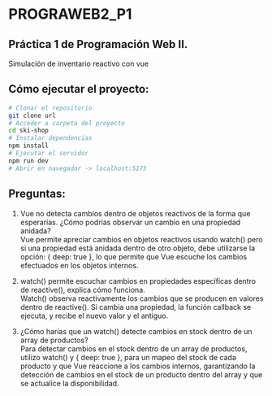 # PROGRAWEB2_P1
## Práctica 1 de Programación Web II. 
Simulación de inventario reactivo con vue

## Cómo ejecutar el proyecto: 
```sh
# Clonar el repositorio
git clone url
# Acceder a carpeta del proyecto
cd ski-shop
# Instalar dependencias
npm install
# Ejecutar el servidor
npm run dev
# Abrir en navegador -> localhost:5173
```


## Preguntas:
1. Vue no detecta cambios dentro de objetos reactivos de la forma que esperarías. ¿Cómo podrías observar un cambio en una propiedad anidada?  
Vue permite apreciar cambios en objetos reactivos usando watch() pero si una propiedad está anidada dentro de otro objeto, debe utilizarse la opción: { deep: true }, lo que permite que Vue escuche los cambios efectuados en los objetos internos.

2. watch() permite escuchar cambios en propiedades específicas dentro de reactive(), explica cómo funciona.  
Watch() observa reactivamente los cambios que se producen en valores dentro de reactive(). Si cambia una propiedad, la función callback se ejecuta, y recibe el nuevo valor y el antiguo.

3. ¿Cómo harías que un watch() detecte cambios en stock dentro de un array de productos?  
Para detectar cambios en el stock dentro de un array de productos, utilizo watch() y { deep: true }, para un mapeo del stock de cada producto y que Vue reaccione a los cambios internos, garantizando la detección de cambios en el stock de un producto dentro del array y que se actualice la disponibilidad.

